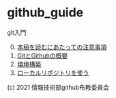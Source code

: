 # github_guide

git入門

0. [本稿を読むにあたっての注意事項](docs/00_important_points.md)
1. [GitとGithubの概要](./docs/01_welcome.md)
2. [環境構築](./docs/02_setup.md)
3. [ローカルリポジトリを使う](./docs/03_local_repository.md)

(c) 2021 情報技術部github布教委員会
